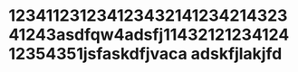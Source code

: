 12341123123412343214123421432341243asdfqw4adsfj1143212123412412354351jsfaskdfjvaca
adskfjlakjfd
=====
